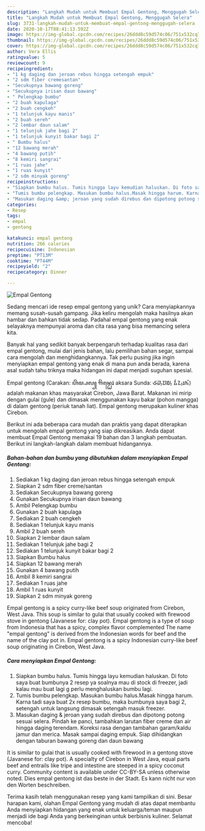```yaml
---
description: "Langkah Mudah untuk Membuat Empal Gentong, Menggugah Selera"
title: "Langkah Mudah untuk Membuat Empal Gentong, Menggugah Selera"
slug: 3731-langkah-mudah-untuk-membuat-empal-gentong-menggugah-selera
date: 2020-10-17T08:41:13.592Z
image: https://img-global.cpcdn.com/recipes/26ddd8c59d574c06/751x532cq70/empal-gentong-foto-resep-utama.jpg
thumbnail: https://img-global.cpcdn.com/recipes/26ddd8c59d574c06/751x532cq70/empal-gentong-foto-resep-utama.jpg
cover: https://img-global.cpcdn.com/recipes/26ddd8c59d574c06/751x532cq70/empal-gentong-foto-resep-utama.jpg
author: Vera Ellis
ratingvalue: 5
reviewcount: 9
recipeingredient:
- "1 kg daging dan jeroan rebus hingga setengah empuk"
- "2 sdm fiber cremesantan"
- "Secukupnya bawang goreng"
- "Secukupnya irisan daun bawang"
- " Pelengkap bumbu"
- "2 buah kapulaga"
- "2 buah cengkeh"
- "1 telunjuk kayu manis"
- "2 buah sereh"
- "2 lembar daun salam"
- "1 telunjuk jahe bagi 2"
- "1 telunjuk kunyit bakar bagi 2"
- " Bumbu halus"
- "12 bawang merah"
- "4 bawang putih"
- "8 kemiri sangrai"
- "1 ruas jahe"
- "1 ruas kunyit"
- "2 sdm minyak goreng"
recipeinstructions:
- "Siapkan bumbu halus. Tumis hingga layu kemudian haluskan. Di foto saya buat bumbunya 2 resep ya soalnya mau di stock di freezer, jadi kalau mau buat lagi g perlu menghaluskan bumbu lagi."
- "Tumis bumbu pelengkap. Masukan bumbu halus.Masak hingga harum. Karna tadi saya buat 2x resep bumbu, maka bumbunya saya bagi 2, setengah untuk langsung dimasak setengah masuk freezer."
- "Masukan daging &amp; jeroan yang sudah direbus dan dipotong potong sesuai selera. Pindah ke panci, tambahkan larutan fiber creme dan air hingga daging terendam. Koreksi rasa dengan tambahan garam/kaldu jamur dan merica. Masak sampai daging empuk. Siap dihidangkan dengan taburan bawang goreng dan daun bawang"
categories:
- Resep
tags:
- empal
- gentong

katakunci: empal gentong 
nutrition: 266 calories
recipecuisine: Indonesian
preptime: "PT13M"
cooktime: "PT44M"
recipeyield: "2"
recipecategory: Dinner

---
```



![Empal Gentong](https://img-global.cpcdn.com/recipes/26ddd8c59d574c06/751x532cq70/empal-gentong-foto-resep-utama.jpg)

Sedang mencari ide resep empal gentong yang unik? Cara menyiapkannya memang susah-susah gampang. Jika keliru mengolah maka hasilnya akan hambar dan bahkan tidak sedap. Padahal empal gentong yang enak selayaknya mempunyai aroma dan cita rasa yang bisa memancing selera kita.

Banyak hal yang sedikit banyak berpengaruh terhadap kualitas rasa dari empal gentong, mulai dari jenis bahan, lalu pemilihan bahan segar, sampai cara mengolah dan menghidangkannya. Tak perlu pusing jika ingin menyiapkan empal gentong yang enak di mana pun anda berada, karena asal sudah tahu triknya maka hidangan ini dapat menjadi suguhan spesial.

Empal gentong (Carakan: ꦲꦼꦩ꧀ꦥꦭ꧀ ꦒꦼꦤ꧀ꦛꦺꦴꦁ aksara Sunda: ᮈᮙ᮪ᮕᮜ᮪ ᮍᮨᮔ᮪ᮒᮧᮀ) adalah makanan khas masyarakat Cirebon, Jawa Barat. Makanan ini mirip dengan gulai (gule) dan dimasak menggunakan kayu bakar (pohon mangga) di dalam gentong (periuk tanah liat). Empal gentong merupakan kuliner khas Cirebon.


Berikut ini ada beberapa cara mudah dan praktis yang dapat diterapkan untuk mengolah empal gentong yang siap dikreasikan. Anda dapat membuat Empal Gentong memakai 19 bahan dan 3 langkah pembuatan. Berikut ini langkah-langkah dalam membuat hidangannya.

<!--inarticleads1-->

##### Bahan-bahan dan bumbu yang dibutuhkan dalam menyiapkan Empal Gentong:

1. Sediakan 1 kg daging dan jeroan rebus hingga setengah empuk
1. Siapkan 2 sdm fiber creme/santan
1. Sediakan Secukupnya bawang goreng
1. Gunakan Secukupnya irisan daun bawang
1. Ambil  Pelengkap bumbu
1. Gunakan 2 buah kapulaga
1. Sediakan 2 buah cengkeh
1. Sediakan 1 telunjuk kayu manis
1. Ambil 2 buah sereh
1. Siapkan 2 lembar daun salam
1. Sediakan 1 telunjuk jahe bagi 2
1. Sediakan 1 telunjuk kunyit bakar bagi 2
1. Siapkan  Bumbu halus
1. Siapkan 12 bawang merah
1. Gunakan 4 bawang putih
1. Ambil 8 kemiri sangrai
1. Sediakan 1 ruas jahe
1. Ambil 1 ruas kunyit
1. Siapkan 2 sdm minyak goreng


Empal gentong is a spicy curry-like beef soup originated from Cirebon, West Java. This soup is similar to gulai that usually cooked with firewood stove in gentong (Javanese for: clay pot). Empal gentong is a type of soup from Indonesia that has a spicy, complex flavor complemented The name &#34;empal gentong&#34; is derived from the Indonesian words for beef and the name of the clay pot in. Empal gentong is a spicy Indonesian curry-like beef soup originating in Cirebon, West Java. 

<!--inarticleads2-->

##### Cara menyiapkan Empal Gentong:

1. Siapkan bumbu halus. Tumis hingga layu kemudian haluskan. Di foto saya buat bumbunya 2 resep ya soalnya mau di stock di freezer, jadi kalau mau buat lagi g perlu menghaluskan bumbu lagi.
1. Tumis bumbu pelengkap. Masukan bumbu halus.Masak hingga harum. Karna tadi saya buat 2x resep bumbu, maka bumbunya saya bagi 2, setengah untuk langsung dimasak setengah masuk freezer.
1. Masukan daging &amp; jeroan yang sudah direbus dan dipotong potong sesuai selera. Pindah ke panci, tambahkan larutan fiber creme dan air hingga daging terendam. Koreksi rasa dengan tambahan garam/kaldu jamur dan merica. Masak sampai daging empuk. Siap dihidangkan dengan taburan bawang goreng dan daun bawang


It is similar to gulai that is usually cooked with firewood in a gentong stove (Javanese for: clay pot). A specialty of Cirebon in West Java, equal parts beef and entrails like tripe and intestine are steeped in a spicy coconut curry. Community content is available under CC-BY-SA unless otherwise noted. Dies empal gentong ist das beste in der Stadt. Es kann nicht nur von den Worten beschreiben. 

Terima kasih telah menggunakan resep yang kami tampilkan di sini. Besar harapan kami, olahan Empal Gentong yang mudah di atas dapat membantu Anda menyiapkan hidangan yang enak untuk keluarga/teman maupun menjadi ide bagi Anda yang berkeinginan untuk berbisnis kuliner. Selamat mencoba!
